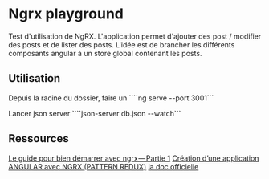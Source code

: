 # Ngrx playground

Test d'utilisation de NgRX. L'application permet d'ajouter des post / modifier des posts et de lister des posts.
L'idée est de brancher les différents composants angular à un store global contenant les posts.

## Utilisation

Depuis la racine du dossier, faire un
````ng serve --port 3001```

Lancer json server
````json-server db.json --watch```

## Ressources

[Le guide pour bien démarrer avec ngrx — Partie 1](https://medium.com/@nioperas06/le-guide-pour-bien-d%C3%A9marrer-avec-ngrx-partie-1-7d18d3172269)
[Création d’une application ANGULAR avec NGRX (PATTERN REDUX)](https://medium.com/code-divoire/cr%C3%A9ation-dune-application-angular-avec-ngrx-pattern-redux-845f9ac7606e)
[la doc officielle](https://ngrx.io/)